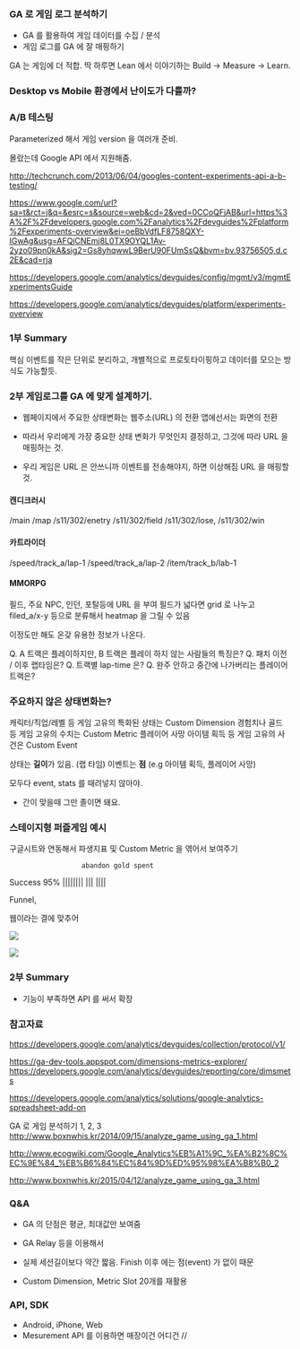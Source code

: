 ### GA 로 게임 로그 분석하기

- GA 를 활용하여 게임 데이터를 수집 / 분석
- 게임 로그를 GA 에 잘 매핑하기

GA 는 게임에 더 적합.
딱 하루면 Lean 에서 이야기하는 Build -> Measure -> Learn.

### Desktop vs Mobile 환경에서 난이도가 다를까?

### A/B 테스팅

Parameterized 해서 게임 version 을 여러개 준비.

몰랐는데 Google API 에서 지원해줌.

http://techcrunch.com/2013/06/04/googles-content-experiments-api-a-b-testing/

https://www.google.com/url?sa=t&rct=j&q=&esrc=s&source=web&cd=2&ved=0CCoQFjAB&url=https%3A%2F%2Fdevelopers.google.com%2Fanalytics%2Fdevguides%2Fplatform%2Fexperiments-overview&ei=oeBbVdfLF8758QXY-IGwAg&usg=AFQjCNEmj8L0TX9OYQL1Av-2yzo09pn0kA&sig2=Gs8yhqwwL9BerU90FUmSsQ&bvm=bv.93756505,d.c2E&cad=rja

https://developers.google.com/analytics/devguides/config/mgmt/v3/mgmtExperimentsGuide

https://developers.google.com/analytics/devguides/platform/experiments-overview

### 1부 Summary

핵심 이벤트를 작은 단위로 분리하고,
개별적으로 프로토타이핑하고 데이터를 모으는 방식도 가능할듯.

### 2부 게임로그를 GA 에 맞게 설계하기.

- 웹페이지에서 주요한 상태변화는 웹주소(URL) 의 전환
  앱에선서는 화면의 전환

- 따라서 우리에게 가장 중요한 상태 변화가 무엇인지 결정하고,
  그것에 따라 URL 을 매핑하는 것.

- 우리 게임은 URL 은 안쓰니까 이벤트를 전송해야지, 하면 이상해짐
 URL 을 매핑할 것.

#### 캔디크러시

/main
/map
/s11/302/enetry
/s11/302/field
/s11/302/lose, /s11/302/win

#### 카트라이더

/speed/track_a/lap-1
/speed/track_a/lap-2
/item/track_b/lab-1

#### MMORPG

필드, 주요 NPC, 인던, 포탈등에 URL 을 부여
필드가 넓다면 grid 로 나누고 filed_a/x-y 등으로 분류해서 heatmap 을 그릴 수 있음

이정도만 해도 온갖 유용한 정보가 나온다.

Q. A 트랙은 플레이하지만, B 트랙은 플레이 하지 않는 사람들의 특징은?
Q. 패치 이전 / 이후 랩타임은?
Q. 트랙별 lap-time 은?
Q. 완주 안하고 중간에 나가버리는 플레이어 트랙은?

### 주요하지 않은 상태변화는?

캐릭터/직업/레벨 등 게임 고유의 특화된 상태는 Custom Dimension
경험치나 골드 등 게임 고유의 수치는 Custom Metric
플레이어 사망 아이템 획득 등 게임 고유의 사건은 Custom Event

상태는 **길이**가 있음. (랩 타임)
이벤트는 **점** (e.g 아이템 획득, 플레이어 사망)

모두다 event, stats 를 때려넣지 않아야.

- 간이 맞을때 그만 졸이면 돼요.

### 스테이지형 퍼즐게임 예시

구글시트와 연동해서 파생지표 및 Custom Metric 을 엮어서 보여주기

                      abandon gold spent
Success 95% ||||||||      ||| ||||

Funnel,

웹이라는 결에 맞추어

![](http://www.boxnwhis.kr/img/posts/2014-09-15-analyze_game_using_ga_1/heatmap.png)

![](http://www.boxnwhis.kr/img/posts/2014-09-15-analyze_game_using_ga_1/motion_chart.png)

### 2부 Summary

- 기능이 부족하면 API 를 써서 확장


### 참고자료

https://developers.google.com/analytics/devguides/collection/protocol/v1/

https://ga-dev-tools.appspot.com/dimensions-metrics-explorer/
https://developers.google.com/analytics/devguides/reporting/core/dimsmets

https://developers.google.com/analytics/solutions/google-analytics-spreadsheet-add-on

GA 로 게임 분석하기 1, 2, 3
http://www.boxnwhis.kr/2014/09/15/analyze_game_using_ga_1.html

http://www.ecogwiki.com/Google_Analytics%EB%A1%9C_%EA%B2%8C%EC%9E%84_%EB%B6%84%EC%84%9D%ED%95%98%EA%B8%B0_2

http://www.boxnwhis.kr/2015/04/12/analyze_game_using_ga_3.html




### Q&A

- GA 의 단점은 평균, 최대값만 보여줌
- GA Relay 등을 이용해서
- 실제 세션길이보다 약간 짧음. Finish 이후 에는 점(event) 가 없이 때문

- Custom Dimension, Metric Slot 20개를 재활용

### API, SDK

- Android, iPhone, Web
- Mesurement API 를 이용하면 매장이건 어디건
//
